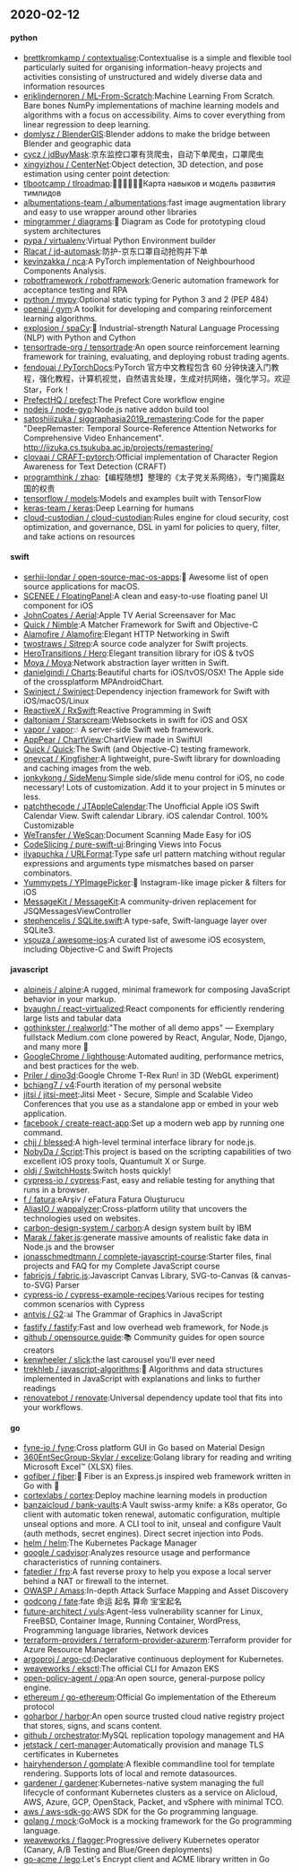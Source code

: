 ## 2020-02-12

#### python
* [brettkromkamp / contextualise](https://github.com/brettkromkamp/contextualise):Contextualise is a simple and flexible tool particularly suited for organising information-heavy projects and activities consisting of unstructured and widely diverse data and information resources
* [eriklindernoren / ML-From-Scratch](https://github.com/eriklindernoren/ML-From-Scratch):Machine Learning From Scratch. Bare bones NumPy implementations of machine learning models and algorithms with a focus on accessibility. Aims to cover everything from linear regression to deep learning.
* [domlysz / BlenderGIS](https://github.com/domlysz/BlenderGIS):Blender addons to make the bridge between Blender and geographic data
* [cycz / jdBuyMask](https://github.com/cycz/jdBuyMask):京东监控口罩有货爬虫，自动下单爬虫，口罩爬虫
* [xingyizhou / CenterNet](https://github.com/xingyizhou/CenterNet):Object detection, 3D detection, and pose estimation using center point detection:
* [tlbootcamp / tlroadmap](https://github.com/tlbootcamp/tlroadmap):👩🏼‍💻👨🏻‍💻Карта навыков и модель развития тимлидов
* [albumentations-team / albumentations](https://github.com/albumentations-team/albumentations):fast image augmentation library and easy to use wrapper around other libraries
* [mingrammer / diagrams](https://github.com/mingrammer/diagrams):🎨
Diagram as Code for prototyping cloud system architectures
* [pypa / virtualenv](https://github.com/pypa/virtualenv):Virtual Python Environment builder
* [Rlacat / jd-automask](https://github.com/Rlacat/jd-automask):防护-京东口罩自动抢购并下单
* [kevinzakka / nca](https://github.com/kevinzakka/nca):A PyTorch implementation of Neighbourhood Components Analysis.
* [robotframework / robotframework](https://github.com/robotframework/robotframework):Generic automation framework for acceptance testing and RPA
* [python / mypy](https://github.com/python/mypy):Optional static typing for Python 3 and 2 (PEP 484)
* [openai / gym](https://github.com/openai/gym):A toolkit for developing and comparing reinforcement learning algorithms.
* [explosion / spaCy](https://github.com/explosion/spaCy):💫
Industrial-strength Natural Language Processing (NLP) with Python and Cython
* [tensortrade-org / tensortrade](https://github.com/tensortrade-org/tensortrade):An open source reinforcement learning framework for training, evaluating, and deploying robust trading agents.
* [fendouai / PyTorchDocs](https://github.com/fendouai/PyTorchDocs):PyTorch 官方中文教程包含 60 分钟快速入门教程，强化教程，计算机视觉，自然语言处理，生成对抗网络，强化学习。欢迎 Star，Fork！
* [PrefectHQ / prefect](https://github.com/PrefectHQ/prefect):The Prefect Core workflow engine
* [nodejs / node-gyp](https://github.com/nodejs/node-gyp):Node.js native addon build tool
* [satoshiiizuka / siggraphasia2019_remastering](https://github.com/satoshiiizuka/siggraphasia2019_remastering):Code for the paper "DeepRemaster: Temporal Source-Reference Attention Networks for Comprehensive Video Enhancement". http://iizuka.cs.tsukuba.ac.jp/projects/remastering/
* [clovaai / CRAFT-pytorch](https://github.com/clovaai/CRAFT-pytorch):Official implementation of Character Region Awareness for Text Detection (CRAFT)
* [programthink / zhao](https://github.com/programthink/zhao):【编程随想】整理的《太子党关系网络》，专门揭露赵国的权贵
* [tensorflow / models](https://github.com/tensorflow/models):Models and examples built with TensorFlow
* [keras-team / keras](https://github.com/keras-team/keras):Deep Learning for humans
* [cloud-custodian / cloud-custodian](https://github.com/cloud-custodian/cloud-custodian):Rules engine for cloud security, cost optimization, and governance, DSL in yaml for policies to query, filter, and take actions on resources

#### swift
* [serhii-londar / open-source-mac-os-apps](https://github.com/serhii-londar/open-source-mac-os-apps):🚀
Awesome list of open source applications for macOS.
* [SCENEE / FloatingPanel](https://github.com/SCENEE/FloatingPanel):A clean and easy-to-use floating panel UI component for iOS
* [JohnCoates / Aerial](https://github.com/JohnCoates/Aerial):Apple TV Aerial Screensaver for Mac
* [Quick / Nimble](https://github.com/Quick/Nimble):A Matcher Framework for Swift and Objective-C
* [Alamofire / Alamofire](https://github.com/Alamofire/Alamofire):Elegant HTTP Networking in Swift
* [twostraws / Sitrep](https://github.com/twostraws/Sitrep):A source code analyzer for Swift projects.
* [HeroTransitions / Hero](https://github.com/HeroTransitions/Hero):Elegant transition library for iOS & tvOS
* [Moya / Moya](https://github.com/Moya/Moya):Network abstraction layer written in Swift.
* [danielgindi / Charts](https://github.com/danielgindi/Charts):Beautiful charts for iOS/tvOS/OSX! The Apple side of the crossplatform MPAndroidChart.
* [Swinject / Swinject](https://github.com/Swinject/Swinject):Dependency injection framework for Swift with iOS/macOS/Linux
* [ReactiveX / RxSwift](https://github.com/ReactiveX/RxSwift):Reactive Programming in Swift
* [daltoniam / Starscream](https://github.com/daltoniam/Starscream):Websockets in swift for iOS and OSX
* [vapor / vapor](https://github.com/vapor/vapor):💧
A server-side Swift web framework.
* [AppPear / ChartView](https://github.com/AppPear/ChartView):ChartView made in SwiftUI
* [Quick / Quick](https://github.com/Quick/Quick):The Swift (and Objective-C) testing framework.
* [onevcat / Kingfisher](https://github.com/onevcat/Kingfisher):A lightweight, pure-Swift library for downloading and caching images from the web.
* [jonkykong / SideMenu](https://github.com/jonkykong/SideMenu):Simple side/slide menu control for iOS, no code necessary! Lots of customization. Add it to your project in 5 minutes or less.
* [patchthecode / JTAppleCalendar](https://github.com/patchthecode/JTAppleCalendar):The Unofficial Apple iOS Swift Calendar View. Swift calendar Library. iOS calendar Control. 100% Customizable
* [WeTransfer / WeScan](https://github.com/WeTransfer/WeScan):Document Scanning Made Easy for iOS
* [CodeSlicing / pure-swift-ui](https://github.com/CodeSlicing/pure-swift-ui):Bringing Views into Focus
* [ilyapuchka / URLFormat](https://github.com/ilyapuchka/URLFormat):Type safe url pattern matching without regular expressions and arguments type mismatches based on parser combinators.
* [Yummypets / YPImagePicker](https://github.com/Yummypets/YPImagePicker):📸
Instagram-like image picker & filters for iOS
* [MessageKit / MessageKit](https://github.com/MessageKit/MessageKit):A community-driven replacement for JSQMessagesViewController
* [stephencelis / SQLite.swift](https://github.com/stephencelis/SQLite.swift):A type-safe, Swift-language layer over SQLite3.
* [vsouza / awesome-ios](https://github.com/vsouza/awesome-ios):A curated list of awesome iOS ecosystem, including Objective-C and Swift Projects

#### javascript
* [alpinejs / alpine](https://github.com/alpinejs/alpine):A rugged, minimal framework for composing JavaScript behavior in your markup.
* [bvaughn / react-virtualized](https://github.com/bvaughn/react-virtualized):React components for efficiently rendering large lists and tabular data
* [gothinkster / realworld](https://github.com/gothinkster/realworld):"The mother of all demo apps" — Exemplary fullstack Medium.com clone powered by React, Angular, Node, Django, and many more
🏅
* [GoogleChrome / lighthouse](https://github.com/GoogleChrome/lighthouse):Automated auditing, performance metrics, and best practices for the web.
* [Priler / dino3d](https://github.com/Priler/dino3d):Google Chrome T-Rex Run! in 3D (WebGL experiment)
* [bchiang7 / v4](https://github.com/bchiang7/v4):Fourth iteration of my personal website
* [jitsi / jitsi-meet](https://github.com/jitsi/jitsi-meet):Jitsi Meet - Secure, Simple and Scalable Video Conferences that you use as a standalone app or embed in your web application.
* [facebook / create-react-app](https://github.com/facebook/create-react-app):Set up a modern web app by running one command.
* [chjj / blessed](https://github.com/chjj/blessed):A high-level terminal interface library for node.js.
* [NobyDa / Script](https://github.com/NobyDa/Script):This project is based on the scripting capabilities of two excellent iOS proxy tools, Quantumult X or Surge.
* [oldj / SwitchHosts](https://github.com/oldj/SwitchHosts):Switch hosts quickly!
* [cypress-io / cypress](https://github.com/cypress-io/cypress):Fast, easy and reliable testing for anything that runs in a browser.
* [f / fatura](https://github.com/f/fatura):eArşiv / eFatura Fatura Oluşturucu
* [AliasIO / wappalyzer](https://github.com/AliasIO/wappalyzer):Cross-platform utility that uncovers the technologies used on websites.
* [carbon-design-system / carbon](https://github.com/carbon-design-system/carbon):A design system built by IBM
* [Marak / faker.js](https://github.com/Marak/faker.js):generate massive amounts of realistic fake data in Node.js and the browser
* [jonasschmedtmann / complete-javascript-course](https://github.com/jonasschmedtmann/complete-javascript-course):Starter files, final projects and FAQ for my Complete JavaScript course
* [fabricjs / fabric.js](https://github.com/fabricjs/fabric.js):Javascript Canvas Library, SVG-to-Canvas (& canvas-to-SVG) Parser
* [cypress-io / cypress-example-recipes](https://github.com/cypress-io/cypress-example-recipes):Various recipes for testing common scenarios with Cypress
* [antvis / G2](https://github.com/antvis/G2):📊
The Grammar of Graphics in JavaScript
* [fastify / fastify](https://github.com/fastify/fastify):Fast and low overhead web framework, for Node.js
* [github / opensource.guide](https://github.com/github/opensource.guide):📚
Community guides for open source creators
* [kenwheeler / slick](https://github.com/kenwheeler/slick):the last carousel you'll ever need
* [trekhleb / javascript-algorithms](https://github.com/trekhleb/javascript-algorithms):📝
Algorithms and data structures implemented in JavaScript with explanations and links to further readings
* [renovatebot / renovate](https://github.com/renovatebot/renovate):Universal dependency update tool that fits into your workflows.

#### go
* [fyne-io / fyne](https://github.com/fyne-io/fyne):Cross platform GUI in Go based on Material Design
* [360EntSecGroup-Skylar / excelize](https://github.com/360EntSecGroup-Skylar/excelize):Golang library for reading and writing Microsoft Excel™ (XLSX) files.
* [gofiber / fiber](https://github.com/gofiber/fiber):🚀
Fiber is an Express.js inspired web framework written in Go with
💖
* [cortexlabs / cortex](https://github.com/cortexlabs/cortex):Deploy machine learning models in production
* [banzaicloud / bank-vaults](https://github.com/banzaicloud/bank-vaults):A Vault swiss-army knife: a K8s operator, Go client with automatic token renewal, automatic configuration, multiple unseal options and more. A CLI tool to init, unseal and configure Vault (auth methods, secret engines). Direct secret injection into Pods.
* [helm / helm](https://github.com/helm/helm):The Kubernetes Package Manager
* [google / cadvisor](https://github.com/google/cadvisor):Analyzes resource usage and performance characteristics of running containers.
* [fatedier / frp](https://github.com/fatedier/frp):A fast reverse proxy to help you expose a local server behind a NAT or firewall to the internet.
* [OWASP / Amass](https://github.com/OWASP/Amass):In-depth Attack Surface Mapping and Asset Discovery
* [godcong / fate](https://github.com/godcong/fate):fate 命运 起名 算命 宝宝起名
* [future-architect / vuls](https://github.com/future-architect/vuls):Agent-less vulnerability scanner for Linux, FreeBSD, Container Image, Running Container, WordPress, Programming language libraries, Network devices
* [terraform-providers / terraform-provider-azurerm](https://github.com/terraform-providers/terraform-provider-azurerm):Terraform provider for Azure Resource Manager
* [argoproj / argo-cd](https://github.com/argoproj/argo-cd):Declarative continuous deployment for Kubernetes.
* [weaveworks / eksctl](https://github.com/weaveworks/eksctl):The official CLI for Amazon EKS
* [open-policy-agent / opa](https://github.com/open-policy-agent/opa):An open source, general-purpose policy engine.
* [ethereum / go-ethereum](https://github.com/ethereum/go-ethereum):Official Go implementation of the Ethereum protocol
* [goharbor / harbor](https://github.com/goharbor/harbor):An open source trusted cloud native registry project that stores, signs, and scans content.
* [github / orchestrator](https://github.com/github/orchestrator):MySQL replication topology management and HA
* [jetstack / cert-manager](https://github.com/jetstack/cert-manager):Automatically provision and manage TLS certificates in Kubernetes
* [hairyhenderson / gomplate](https://github.com/hairyhenderson/gomplate):A flexible commandline tool for template rendering. Supports lots of local and remote datasources.
* [gardener / gardener](https://github.com/gardener/gardener):Kubernetes-native system managing the full lifecycle of conformant Kubernetes clusters as a service on Alicloud, AWS, Azure, GCP, OpenStack, Packet, and vSphere with minimal TCO.
* [aws / aws-sdk-go](https://github.com/aws/aws-sdk-go):AWS SDK for the Go programming language.
* [golang / mock](https://github.com/golang/mock):GoMock is a mocking framework for the Go programming language.
* [weaveworks / flagger](https://github.com/weaveworks/flagger):Progressive delivery Kubernetes operator (Canary, A/B Testing and Blue/Green deployments)
* [go-acme / lego](https://github.com/go-acme/lego):Let's Encrypt client and ACME library written in Go
